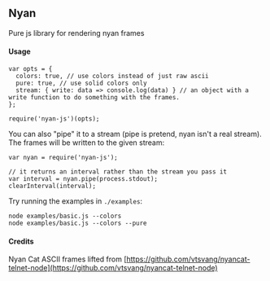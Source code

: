 ## Nyan

Pure js library for rendering nyan frames

#### Usage

```
var opts = {
  colors: true, // use colors instead of just raw ascii
  pure: true, // use solid colors only
  stream: { write: data => console.log(data) } // an object with a write function to do something with the frames.
};

require('nyan-js')(opts);
```

You can also "pipe" it to a stream (pipe is pretend, nyan isn't a real stream). The frames will be written to the given stream:

```
var nyan = require('nyan-js');

// it returns an interval rather than the stream you pass it
var interval = nyan.pipe(process.stdout);
clearInterval(interval);
```

Try running the examples in `./examples`:

```
node examples/basic.js --colors
node examples/basic.js --colors --pure
```

#### Credits

Nyan Cat ASCII frames lifted from [https://github.com/vtsvang/nyancat-telnet-node](https://github.com/vtsvang/nyancat-telnet-node)
